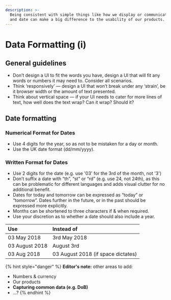 ```yaml
---
description: >-
  Being consistent with simple things like how we display or communicate time
  and date can make a big difference to the usability of our products.
---
```


# Data Formatting \(i\)

## General guidelines

* Don’t design a UI to fit the words you have, design a UI that will fit any words or numbers it may need to. Consider all scenarios.
* Think ‘responsively’ — design a UI that won’t break under any ‘strain’, be it browser width or the amount of text presented.
* Think about vertical space — if your UI needs to cater for more lines of text, how well does the text wrap? Can it wrap? Should it?

## Date formatting

### Numerical Format for Dates

* Use 4 digits for the year, so as not to be mistaken for a day or month.
* Use the UK date format \(dd/mm/yyyy\).

### **Written Format for Dates**

* Use 2 digits for the date \(e.g. use '03' for the 3rd of the month, not '3'\)
* Don’t suffix a date with “th”, “st” or “rd” \(e.g. use 24, not 24th\), as this can be problematic for different languages and adds visual clutter for no additional benefit.
* Dates for today and tomorrow can be expressed as “today” or “tomorrow”. Dates further in the future, or in the past should be expressed more explicitly.
* Months can be shortened to three characters if & when required. 
* Use your discretion as to whether a date should also include a year.

| Use | Instead of |
| :--- | :--- |
| 03 May 2018 | 3rd May 2018 |
| 03 August 2018 | August 3rd |
| 03 Aug 2018 | 03 August 2018 \(if space dictates\) |

{% hint style="danger" %}
**Editor's note:** other areas to add:

* Numbers & currency
* Our products
* **Capturing common data \(e.g. DoB\)**
* ...?
{% endhint %}



